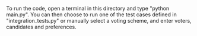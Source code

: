 To run the code, open a terminal in this directory and type "python main.py".
You can then choose to run one of the test cases defined in "integration_tests.py"
or manually select a voting scheme, and enter voters, candidates and preferences.